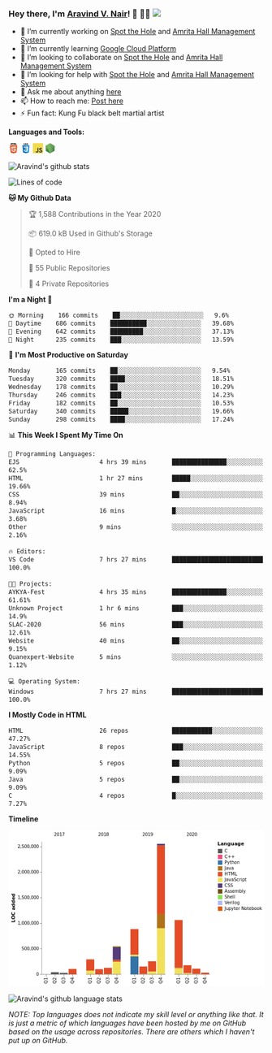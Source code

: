 ### Hey there, I'm [Aravind V. Nair](https://AravindVNair99.github.io)! 👋 👨‍💻 ![](https://komarev.com/ghpvc/?username=AravindVNair99&label=Views)

- 🔭 I’m currently working on [Spot the Hole](https://github.com/AravindVNair99/Spot-the-Hole) and [Amrita Hall Management System](https://github.com/AravindVNair99/Hall-Management-System)
- 🌱 I’m currently learning [Google Cloud Platform](https://cloud.google.com)
- 👯 I’m looking to collaborate on [Spot the Hole](https://github.com/AravindVNair99/Spot-the-Hole) and [Amrita Hall Management System](https://github.com/AravindVNair99/Hall-Management-System)
- 🤔 I’m looking for help with [Spot the Hole](https://github.com/AravindVNair99/Spot-the-Hole) and [Amrita Hall Management System](https://github.com/AravindVNair99/Hall-Management-System)
- 💬 Ask me about anything [here](https://github.com/AravindVNair99/AravindVNair99/issues)
- 📫 How to reach me: [Post here](https://github.com/AravindVNair99/AravindVNair99/issues)
- ⚡ Fun fact: Kung Fu black belt martial artist

**Languages and Tools:**

<code><img height="20px" src="https://raw.githubusercontent.com/github/explore/80688e429a7d4ef2fca1e82350fe8e3517d3494d/topics/html/html.png"></code>
<code><img height="20px" src="https://raw.githubusercontent.com/github/explore/80688e429a7d4ef2fca1e82350fe8e3517d3494d/topics/css/css.png"></code>
<code><img height="20px" src="https://raw.githubusercontent.com/github/explore/80688e429a7d4ef2fca1e82350fe8e3517d3494d/topics/javascript/javascript.png"></code>
<code><img height="20px" src="https://raw.githubusercontent.com/github/explore/80688e429a7d4ef2fca1e82350fe8e3517d3494d/topics/nodejs/nodejs.png"></code>

![Aravind's github stats](https://github-readme-stats.vercel.app/api?username=AravindVNair99&show_icons=true&include_all_commits=true&count_private=true)

<!--START_SECTION:waka-->
![Lines of code](https://img.shields.io/badge/From%20Hello%20World%20I%27ve%20Written-111.0%20million%20lines%20of%20code-blue)

**🐱 My Github Data** 

> 🏆 1,588 Contributions in the Year 2020
 > 
> 📦 619.0 kB Used in Github's Storage 
 > 
> 💼 Opted to Hire
 > 
> 📜 55 Public Repositories
 > 
> 🔑 4 Private Repositories 

**I'm a Night 🦉** 

```text
🌞 Morning    166 commits    ██░░░░░░░░░░░░░░░░░░░░░░░   9.6% 
🌆 Daytime    686 commits    ██████████░░░░░░░░░░░░░░░   39.68% 
🌃 Evening    642 commits    █████████░░░░░░░░░░░░░░░░   37.13% 
🌙 Night      235 commits    ███░░░░░░░░░░░░░░░░░░░░░░   13.59%

```
📅 **I'm Most Productive on Saturday** 

```text
Monday       165 commits    ██░░░░░░░░░░░░░░░░░░░░░░░   9.54% 
Tuesday      320 commits    ████░░░░░░░░░░░░░░░░░░░░░   18.51% 
Wednesday    178 commits    ██░░░░░░░░░░░░░░░░░░░░░░░   10.29% 
Thursday     246 commits    ███░░░░░░░░░░░░░░░░░░░░░░   14.23% 
Friday       182 commits    ██░░░░░░░░░░░░░░░░░░░░░░░   10.53% 
Saturday     340 commits    █████░░░░░░░░░░░░░░░░░░░░   19.66% 
Sunday       298 commits    ████░░░░░░░░░░░░░░░░░░░░░   17.24%

```


📊 **This Week I Spent My Time On** 

```text
💬 Programming Languages: 
EJS                      4 hrs 39 mins       ███████████████░░░░░░░░░░   62.5% 
HTML                     1 hr 27 mins        █████░░░░░░░░░░░░░░░░░░░░   19.66% 
CSS                      39 mins             ██░░░░░░░░░░░░░░░░░░░░░░░   8.94% 
JavaScript               16 mins             █░░░░░░░░░░░░░░░░░░░░░░░░   3.68% 
Other                    9 mins              ░░░░░░░░░░░░░░░░░░░░░░░░░   2.16%

🔥 Editors: 
VS Code                  7 hrs 27 mins       █████████████████████████   100.0%

🐱‍💻 Projects: 
AYKYA-Fest               4 hrs 35 mins       ███████████████░░░░░░░░░░   61.61% 
Unknown Project          1 hr 6 mins         ███░░░░░░░░░░░░░░░░░░░░░░   14.9% 
SLAC-2020                56 mins             ███░░░░░░░░░░░░░░░░░░░░░░   12.61% 
Website                  40 mins             ██░░░░░░░░░░░░░░░░░░░░░░░   9.15% 
Quanexpert-Website       5 mins              ░░░░░░░░░░░░░░░░░░░░░░░░░   1.12%

💻 Operating System: 
Windows                  7 hrs 27 mins       █████████████████████████   100.0%

```

**I Mostly Code in HTML** 

```text
HTML                     26 repos            ███████████░░░░░░░░░░░░░░   47.27% 
JavaScript               8 repos             ███░░░░░░░░░░░░░░░░░░░░░░   14.55% 
Python                   5 repos             ██░░░░░░░░░░░░░░░░░░░░░░░   9.09% 
Java                     5 repos             ██░░░░░░░░░░░░░░░░░░░░░░░   9.09% 
C                        4 repos             █░░░░░░░░░░░░░░░░░░░░░░░░   7.27%

```


**Timeline**

![Chart not found](https://github.com/aravindvnair99/aravindvnair99/blob/master/charts/bar_graph.png) 


<!--END_SECTION:waka-->
![Aravind's github language stats](https://github-readme-stats.vercel.app/api/top-langs/?username=AravindVNair99&layout=compact)

*NOTE: Top languages does not indicate my skill level or anything like that. It is just a metric of which languages have been hosted by me on GitHub based on the usage across repositories. There are others which I haven't put up on GitHub.*

<!--
<p align="center">
<a href="https://buymeacoffee.com/AravindVNair99" target="_blank"><img src="https://cdn.buymeacoffee.com/buttons/arial-blue.png" alt="Buy Aravind A Coffee" height="40" width="170" ></a>
</p>
-->
